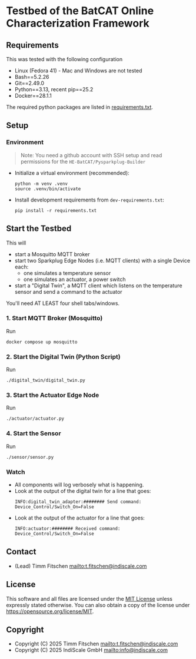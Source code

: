 <!--
SPDX-FileCopyrightText: Copyright (C) 2025 IndiScale GmbH <info@indiscale.com>
SPDX-FileCopyrightText: Copyright (C) 2025 Timm Fitschen <t.fitschen@indiscale.com>

SPDX-License-Identifier: MIT
-->

# Testbed of the BatCAT Online Characterization Framework

## Requirements

This was tested with the following configuration

* Linux (Fedora 41) - Mac and Windows are not tested
* Bash==5.2.26
* Git==2.49.0
* Python==3.13, recent pip==25.2
* Docker==28.1.1

The required python packages are listed in [requirements.txt](./requirements.txt).

## Setup

### Environment

> Note: You need a github account with SSH setup and read permissions for the `HE-BatCAT/Pysparkplug-Builder`

* Initialize a virtual environment (recommended):
  ```shell
  python -m venv .venv
  source .venv/bin/activate
  ```
* Install development requirements from `dev-requirements.txt`:
  ```shell
  pip install -r requirements.txt
  ```

## Start the Testbed

This will
* start a Mosquitto MQTT broker
* start two Sparkplug Edge Nodes (i.e. MQTT clients) with a single Device each:
    * one simulates a temperature sensor
    * one simulates an actuator, a power switch
* start a "Digital Twin", a MQTT client which listens on the temperature sensor and send a command to the
  actuator

You'll need AT LEAST four shell tabs/windows.

### 1. Start MQTT Broker (Mosquitto)

Run

```
docker compose up mosquitto
```

### 2. Start the Digital Twin (Python Script)

Run

```
./digital_twin/digital_twin.py
```

### 3. Start the Actuator Edge Node

Run

```
./actuator/actuator.py
```

### 4. Start the Sensor

Run

```
./sensor/sensor.py
```

### Watch

* All components will log verbosely what is happening.
* Look at the output of the digital twin for a line that goes:
  ```
  INFO:digital_twin_adapter:######## Send command: Device_Control/Switch_On=False
  ```
* Look at the output of the actuator for a line that goes:
  ```
  INFO:actuator:######## Received command: Device_Control/Switch_On=False
  ```

## Contact

* (Lead) Timm Fitschen <mailto:t.fitschen@indiscale.com>

## License

This software and all files are licensed under the [MIT License](./LICENSES/MIT.txt) unless expressly stated otherwise.
You can also obtain a copy of the license under <https://opensource.org/license/MIT>.

## Copyright

* Copyright (C) 2025 Timm Fitschen <mailto:t.fitschen@indiscale.com>
* Copyright (C) 2025 IndiScale GmbH <mailto:info@indiscale.com>
